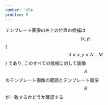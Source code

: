 ```yaml
---
number: '054'
problem: B
---
```

テンプレート画像の左上の位置の候補は $$ (x, y) $$ ($$ 0 \leq x, y \leq N-M $$) であり, このすべての候補に対して画像 $$ A $$ のテンプレート画像の範囲とテンプレート画像 $$ B $$ が一致するかどうか確認する.
